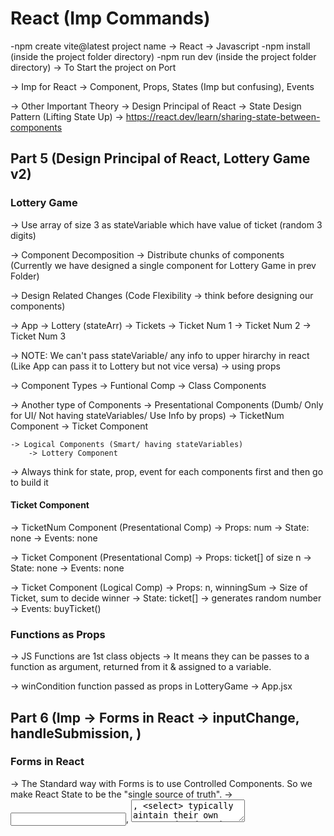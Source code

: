 # React (Imp Commands)
-npm create vite@latest
    project name -> React -> Javascript
-npm install (inside the project folder directory)
-npm run dev (inside the project folder directory) -> To Start the project on Port

-> Imp for React -> Component, Props, States (Imp but confusing), Events

-> Other Important Theory
    -> Design Principal of React 
        -> State Design Pattern (Lifting State Up) -> https://react.dev/learn/sharing-state-between-components




## Part 5 (Design Principal of React, Lottery Game v2)

### Lottery Game
-> Use array of size 3 as stateVariable which have value of ticket (random 3 digits)

-> Component Decomposition
    -> Distribute chunks of components (Currently we have designed a single component for Lottery Game in prev Folder)

-> Design Related Changes (Code Flexibility -> think before designing our components)

-> App
    -> Lottery (stateArr)
        -> Tickets
            -> Ticket Num 1
            -> Ticket Num 2
            -> Ticket Num 3

-> NOTE: We can't pass stateVariable/ any info to upper hirarchy in react (Like App can pass it to Lottery but not vice versa) -> using props

-> Component Types
    -> Funtional Comp
    -> Class Components

-> Another type of Components
    -> Presentational Components (Dumb/ Only for UI/ Not having stateVariables/ Use Info by props)
        -> TicketNum Component
        -> Ticket Component
        
    -> Logical Components (Smart/ having stateVariables)
        -> Lottery Component

-> Always think for state, prop, event for each components first and then go to build it 

#### Ticket Component
-> TicketNum Component (Presentational Comp)
    -> Props: num
    -> State: none
    -> Events: none
    
-> Ticket Component (Presentational Comp)
    -> Props: ticket[] of size n
    -> State: none
    -> Events: none

-> Ticket Component (Logical Comp)
    -> Props: n, winningSum     -> Size of Ticket, sum to decide winner
    -> State: ticket[]          -> generates random number
    -> Events: buyTicket()


### Functions as Props
-> JS Functions are 1st class objects
    -> It means they can be passes to a function as argument, returned from it & assigned to a variable.

-> winCondition function passed as props in LotteryGame -> App.jsx


## Part 6 (Imp -> Forms in React -> inputChange, handleSubmission, )

### Forms in React
-> The Standard way with Forms is to use Controlled Components. So we make React State to be the "single source of truth".
-> <input>, <textarea>, <select> typically aintain their own state and update it based on the user input
-> So we can track the changes in the elements of the form by tracking it using react state variables (as we have seen in the ToDo-reactApp activity)

    let [fullName, setFullName] = useState("")
    let [isDisplay, setIsDisplay] = useState(false)
    let handleNameChange = (event) => {
        setFullName(event.target.value);
        setIsDisplay(false);
    }
    let handleClick = (event) => {
        event.preventDefault();
        setIsDisplay(true);
        // setFullName("");
    }

### Labels in React
-> Connection in HTML Form
    -> Labels -> for (but in React -> It uses JS. and 'for' is reserved keyword in js, So we have to use 'htmlFor' in React)
    -> Input -> id

    <label htmlFor="address">Address: </label>
    <input type="text" id="address" placeholder="enter address" />

### Handeling Multiple Inputs (Imp)
-> We create a common handleInputChange() for all elements
    -> To create functions for each stateVariable to handleChange is not feasible
    - event.target.name -> changed field
    - event.target.value -> new value of the field

-> in the event.target.name  (Important Point)
    -> name should be same as the keyName written in a stateVariable object

-> Computed Property Name (important)
    -> student.name -> It will return the value of name key present in student object
    -> student[name] -> It will return the value of name(here name is variable) key present in student object
        -> if name = "harsh" then student[name] = student.harsh 


-> Some Important Basics
    <label htmlFor="fullName"> Full Name: </label> &ensp;
    <input type="text" id="fullName" name="fullName" placeholder="Enter Full Name" value={formData.fullName} onChange={handleInputChange} />

    -> id attribute is used for -> htmlFor (define in label to connect with it)
    -> name attribute is used for -> let fieldName = event.target.name;
        -> So that we can target field and update it with its newValue
    -> value attribute is using the currentValue to show FormData


-> Create a single handleInputChange() to handle all the changes in input fields osf the form
    function handleInputChange(event) {
        // let fieldName = event.target.name;
        // let newValue = event.target.value;
        // console.log(`${fieldName}, ${newValue}`)

        setFormData( (currData) => {
            // return { ...currData, name: 'Harsh Chouhan' };
            // return {...currData, [fieldName] : newValue }
            return {...currData, [event.target.name] : event.target.value }
        })
    }

    
    <label htmlFor="fullName"> Full Name: </label> &ensp;
    <input type="text" id="fullName" name="fullName" placeholder="Enter Full Name" value={formData.fullName} onChange={handleInputChange} />

-> Prevent Form Default Submit Functions
    <form action="" onSubmit={handleSubmit}>

    function handleSubmit(event) {
        event.preventDefault();
        console.log(formData);

        setFormData({
            fullName: "",
            username: "",
            password: ""
        });
    }

### Comments Form ()
-> like comment component used in different Apps
-> CommentForm.jsx

    import { useState } from "react";

    export default function CommentForm() {

        // Initialise Form Data
        let init = () => {
            return {
                username: "",
                remarks: "",
                rating: 5,
            }
        }

        let [formData, setFormData] = useState(init)

        function handleInputChange(event){
            setFormData( (currData) => {
                return {...currData, [event.target.name]: event.target.value}
            })
        }

        function handleSubmit (event) {
            event.preventDefault();
            console.log(formData);
            setFormData(init);
        }

        return (
            <>
                <h2>Comment Section</h2>

                <form action="" onSubmit={handleSubmit}>

                    <label htmlFor="username">Username:</label> &ensp;
                    <input type="text" name="username" id="username" placeholder="username" onChange={handleInputChange} value={formData.username} />
                    <br /><br />

                    <label htmlFor="remarks">Remarks:</label> &ensp;
                    <textarea name="remarks" id="remarks" onChange={handleInputChange} value={formData.remarks} ></textarea>
                    <br /><br />

                    <label htmlFor="rating">Rating:</label> &ensp;
                    <input type="number" name="rating" id="rating" onChange={handleInputChange} value={formData.rating} min={1} max={5} />
                    <br /><br />

                    <hr />
                    <button>Comment</button>
                </form>
            </>
        )
    }


### Show Comments (Imp )
-> Display Comment by another component
-> CommentsArray -> Array of Objects to store comments -> [{}, {}, {}]
-> Create Comments.jsx to display comments from Array of Objects (Imp -> Sending Data from Down to Up using Indirect method of passing Function as prop )
    -> import CommentForm here and pass addNewComment function as props to it
    -> use addNewComment function in handleSubmit function of CommentForm.jsx 

### Form Validations (Formik)
-> npm install formik
    -> tool used for form validations (most popular tool)
    -> another tool -> YUP
    -> https://formik.org/docs/overview

-> Create another file CommentFormNew.jsx -> where we are going to use formik and import it in Comments.jsx
    -> https://formik.org/docs/tutorial#validation (Take help from here to use formik for validation -> Sample Codes)
    
